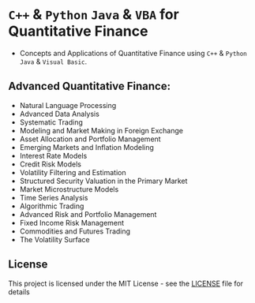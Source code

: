 # `C++` & `Python` `Java` & `VBA` for Quantitative Finance
- Concepts and Applications of Quantitative Finance using `C++` & `Python` `Java` & `Visual Basic`.


## Advanced Quantitative Finance: 
- Natural Language Processing
- Advanced Data Analysis
- Systematic Trading
- Modeling and Market Making in Foreign Exchange
- Asset Allocation and Portfolio Management
- Emerging Markets and Inflation Modeling
- Interest Rate Models
- Credit Risk Models
- Volatility Filtering and Estimation
- Structured Security Valuation in the Primary Market
- Market Microstructure Models
- Time Series Analysis
- Algorithmic Trading
- Advanced Risk and Portfolio Management
- Fixed Income Risk Management
- Commodities and Futures Trading
- The Volatility Surface


## License
This project is licensed under the MIT License - see the [LICENSE](LICENSE) file for details
